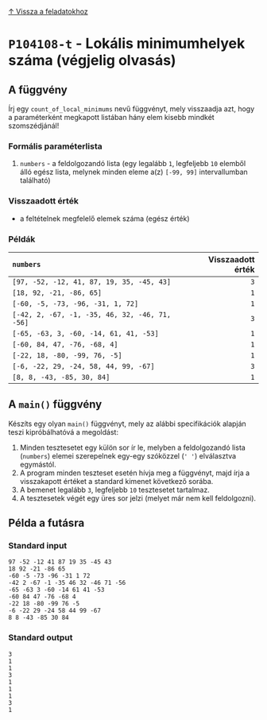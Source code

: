 
[↑ Vissza a feladatokhoz](./README.md)

# `P104108-t` - Lokális minimumhelyek száma (végjelig olvasás)

## A függvény

Írj egy `count_of_local_minimums` nevű függvényt, mely visszaadja azt, hogy a paraméterként megkapott listában hány elem kisebb mindkét szomszédjánál!

### Formális paraméterlista

1. `numbers` - a feldolgozandó lista (egy legalább `1`, legfeljebb `10` elemből álló egész lista, melynek minden eleme a(z) `[-99, 99]` intervallumban található)

### Visszaadott érték

* a feltételnek megfelelő elemek száma (egész érték)

### Példák

| `numbers` | Visszaadott érték | 
| :--- | --: | 
| `[97, -52, -12, 41, 87, 19, 35, -45, 43]` | `3` | 
| `[18, 92, -21, -86, 65]` | `1` | 
| `[-60, -5, -73, -96, -31, 1, 72]` | `1` | 
| `[-42, 2, -67, -1, -35, 46, 32, -46, 71, -56]` | `3` | 
| `[-65, -63, 3, -60, -14, 61, 41, -53]` | `1` | 
| `[-60, 84, 47, -76, -68, 4]` | `1` | 
| `[-22, 18, -80, -99, 76, -5]` | `1` | 
| `[-6, -22, 29, -24, 58, 44, 99, -67]` | `3` | 
| `[8, 8, -43, -85, 30, 84]` | `1` | 

## A `main()` függvény

Készíts egy olyan `main()` függvényt, mely az alábbi specifikációk alapján teszi kipróbálhatóvá a megoldást:

1. Minden tesztesetet egy külön sor ír le, melyben a feldolgozandó lista (`numbers`) elemei szerepelnek egy-egy szóközzel (`' '`) elválasztva egymástól.
1. A program minden teszteset esetén hívja meg a függvényt, majd írja a visszakapott értéket a standard kimenet következő sorába.
1. A bemenet legalább `3`, legfeljebb `10` tesztesetet tartalmaz.
1. A tesztesetek végét egy üres sor jelzi (melyet már nem kell feldolgozni).

## Példa a futásra

### Standard input

```
97 -52 -12 41 87 19 35 -45 43
18 92 -21 -86 65
-60 -5 -73 -96 -31 1 72
-42 2 -67 -1 -35 46 32 -46 71 -56
-65 -63 3 -60 -14 61 41 -53
-60 84 47 -76 -68 4
-22 18 -80 -99 76 -5
-6 -22 29 -24 58 44 99 -67
8 8 -43 -85 30 84

```

### Standard output

```
3
1
1
3
1
1
1
3
1
```